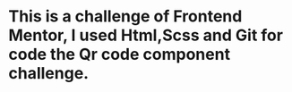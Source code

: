 # This is a challenge of Frontend Mentor, I used Html,Scss and Git for code the Qr code component challenge.
